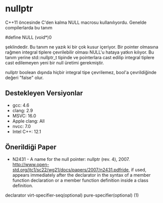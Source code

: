 # nullptr

C++11 öncesinde C'den kalma NULL macrosu kullanılıyordu. Genelde compilerlarda bu tanım 

\#define NULL (void*)0 

şeklindedir. Bu tanım ne yazık ki bir çok kusur içeriyor. Bir pointer olmasına rağmen integral tiplere çevrilebilir olması NULL'u hataya yatkın kılıyor. Bu tanım yerine std::nullptr_t tipinde ve pointerlara cast edilip integral tiplere cast edilemeyen yeni bir null üretimi gerekmiştir.

nullptr boolean dışında hiçbir integral tipe çevrilemez, bool'a çevrildiğinde değeri "false" olur.

## Destekleyen Versiyonlar

- gcc: 4.6
- clang: 2.9
- MSVC: 16.0
- Apple clang: All
- nvcc: 7.0
- Intel C++: 12.1

## Önerildiği Paper

- N2431 - A name for the null pointer: nullptr (rev. 4), 2007. http://www.open-std.org/jtc1/sc22/wg21/docs/papers/2007/n2431.pdfride, if used, appears immediately after the declarator in the syntax of a member function declaration or a member function definition inside a class definition.

declarator virt-specifier-seq(optional) pure-specifier(optional)	(1)	
